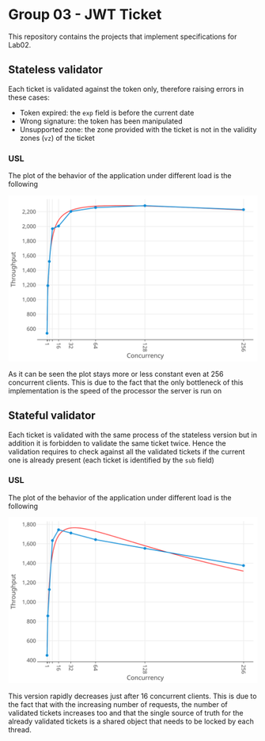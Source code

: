 # Group 03 - JWT Ticket

This repository contains the projects that implement specifications for Lab02.

## Stateless validator

Each ticket is validated against the token only, therefore raising errors in these cases:

- Token expired: the `exp` field is before the current date
- Wrong signature: the token has been manipulated
- Unsupported zone: the zone provided with the ticket is not in the validity zones (`vz`) of the ticket

### USL

The plot of the behavior of the application under different load is the following

![](./server/src/main/kotlin/it/polito/wa2/group03/server/benchmark/statelessConcurrencyPlot.svg)

As it can be seen the plot stays more or less constant even at 256 concurrent clients. This is due to the fact that the
only bottleneck of this implementation is the speed of the processor the server is run on

## Stateful validator

Each ticket is validated with the same process of the stateless version but in addition it is forbidden to validate the
same ticket twice. Hence the validation requires to check against all the validated tickets if the current one is
already present (each ticket is identified by the `sub` field)

### USL

The plot of the behavior of the application under different load is the following

![](./server/src/main/kotlin/it/polito/wa2/group03/server/benchmark/statefulConcurrencyPlot.svg)

This version rapidly decreases just after 16 concurrent clients. This is due to the fact that with the increasing number
of requests, the number of validated tickets increases too and that the single source of truth for the already validated
tickets is a shared object that needs to be locked by each thread.

